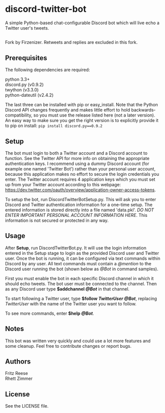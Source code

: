 # discord-twitter-bot
A simple Python-based chat-configurable Discord bot which will live echo a Twitter user's tweets.

##
Fork by Firzenizer. Retweets and replies are excluded in this fork.

## Prerequisites

The following dependencies are required:

python 3.3+  
discord.py (v0.9.2)  
twython (v3.3.0)  
python-dateutil (v2.4.2)  

The last three can be installed with pip or easy_install. Note that the Python Discord API changes frequently and makes little effort to hold backwards-compatibility, so you must use the release listed here (not a later version). An easy way to make sure you get the right version is to explicitly provide it to pip on install: `pip install discord.py==0.9.2`

## Setup

The bot must login to both a Twitter account and a Discord account to function. See the Twitter API for more info on obtaining the appropriate authentication keys. I recommend using a dummy Discord account (for example one named 'Twitter Bot') rather than your personal user account, because this application makes no effort to secure the login credentials you enter. The Twitter account requires 4 application keys which you must set up from your Twitter account according to this webpage: https://dev.twitter.com/oauth/overview/application-owner-access-tokens.

To setup the bot, run DiscordTwitterBotSetup.py. This will ask you to enter Discord and Twitter authentication information for a one-time setup. The entered information is stored directly into a file named 'data.pkl'. *DO NOT ENTER IMPORTANT PERSONAL ACCOUNT INFORMATION HERE*. This information is not secured or protected in any way.

## Usage

After __Setup__, run DiscordTwitterBot.py. It will use the login information entered in the Setup stage to login as the provided Discord user and Twitter user. Once the bot is running, it can be configured via text commands within Discord by any user. All text commands must contain a *@mention* to the Discord user running the bot (shown below as *@Bot* in command samples).

First you must enable the bot in each specific Discord channel in which it should echo tweets. The bot user must be connected to the channel. Then as any Discord user type __$addchannel *@Bot*__ in that channel.

To start following a Twitter user, type __$follow *TwitterUser* *@Bot*__, replacing *TwitterUser* with the name of the Twitter user you want to follow.

To see more commands, enter __$help *@Bot*__.

## Notes

This bot was written very quickly and could use a lot more features and some cleanup. Feel free to contribute changes or report bugs.

## Authors

Fritz Reese  
Rhett Zimmer  

## License

See the LICENSE file.
